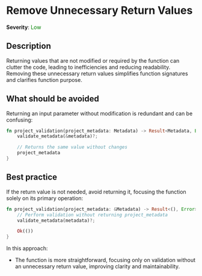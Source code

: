 # Remove Unnecessary Return Values

**Severity**: <span style="color:green;">Low</span>

## Description

Returning values that are not modified or required by the function can clutter the code, leading to inefficiencies and
reducing readability. Removing these unnecessary return values simplifies function signatures and clarifies function
purpose.

## What should be avoided

Returning an input parameter without modification is redundant and can be confusing:

```rust
fn project_validation(project_metadata: Metadata) -> Result<Metadata, Error> {
    validate_metadata(&metadata)?;

    // Returns the same value without changes
    project_metadata
}
```

## Best practice

If the return value is not needed, avoid returning it, focusing the function solely on its primary operation:

```rust
fn project_validation(project_metadata: &Metadata) -> Result<(), Error> {
    // Perform validation without returning project_metadata
    validate_metadata(metadata)?;

    Ok(())
}
```

In this approach:

- The function is more straightforward, focusing only on validation without an unnecessary return value, improving
  clarity and maintainability.
